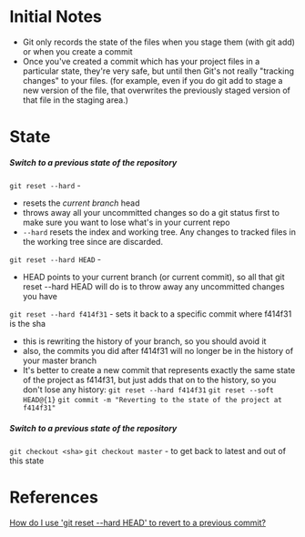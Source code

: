 # Initial Notes
- Git only records the state of the files when you stage them (with git add) or when you create a commit
- Once you've created a commit which has your project files in a particular state, they're very safe, but until then Git's not really "tracking changes" to your files. (for example, even if you do git add to stage a new version of the file, that overwrites the previously staged version of that file in the staging area.)

# State
##### Switch to a previous state of the repository
`git reset --hard` -
- resets the _current branch_ head
- throws away all your uncommitted changes so do a git status first to make sure you want to lose what's in your current repo
- `--hard` resets the index and working tree. Any changes to tracked files in the working tree since <commit> are discarded.

`git reset --hard HEAD` -
- HEAD points to your current branch (or current commit), so all that git reset --hard HEAD will do is to throw away any uncommitted changes you have

`git reset --hard f414f31` - sets it back to a specific commit where f414f31 is the sha
- this is rewriting the history of your branch, so you should avoid it
- also, the commits you did after f414f31 will no longer be in the history of your master branch
- It's better to create a new commit that represents exactly the same state of the project as f414f31, but just adds that on to the history, so you don't lose any history:
`git reset --hard f414f31`
`git reset --soft HEAD@{1}`
`git commit -m "Reverting to the state of the project at f414f31"`

##### Switch to a previous state of the repository

`git checkout <sha>`
`git checkout master` - to get back to latest and out of this state

# References
[How do I use 'git reset --hard HEAD' to revert to a previous commit?](https://stackoverflow.com/questions/9529078/how-do-i-use-git-reset-hard-head-to-revert-to-a-previous-commit)
